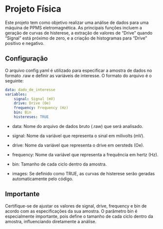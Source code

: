 
# Projeto Física

Este projeto tem como objetivo realizar uma análise de dados para uma
máquina de PPMS eletromagnética. As principais funções incluem a geração
de curvas de histerese, a extração de valores de “Drive” quando “Signal”
está próximo de zero, e a criação de histogramas para “Drive” positivo e
negativo.

## Configuração

O arquivo config.yaml é utilizado para especificar a amostra de dados no
formato .raw e definir as variáveis de interesse. O formato do arquivo é
o seguinte:

``` yaml
data: dado_de_interesse
variables:
    signal: Signal (mV)
    drive: Drive (Oe)
    frequency: Frequency (Hz)
    bin: Bin
    histereses: TRUE
```

- data: Nome do arquivo de dados bruto (.raw) que será analisado.

- signal: Nome da variável que representa o sinal em milivolts (mV).

- drive: Nome da variável que representa o drive em oersteds (Oe).

- frequency: Nome da variável que representa a frequência em hertz (Hz).

- bin: Tamanho de cada ciclo dentro da amostra.

- images: Se definido como TRUE, as curvas de histerese serão geradas
  automaticamente pelo código.

## Importante

Certifique-se de ajustar os valores de signal, drive, frequency e bin de
acordo com as especificações da sua amostra. O parâmetro bin é
especialmente importante, pois define o tamanho de cada ciclo dentro da
amostra, influenciando diretamente a análise.

